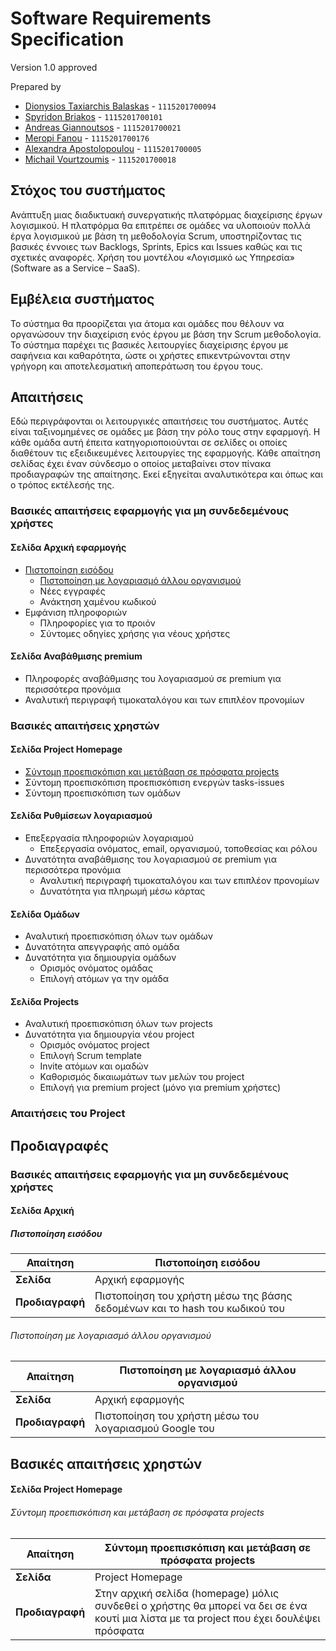 # Software Requirements Specification

Version 1.0 approved
 
Prepared by
* [Dionysios Taxiarchis Balaskas](https://github.com/dbalaskas) - `1115201700094`
* [Spyridon Briakos](https://github.com/spympr) - `1115201700101`
* [Andreas Giannoutsos](https://github.com/AGiannoutsos) - `1115201700021`
* [Meropi Fanou](https://github.com/meryfanou) - `1115201700176`
* [Alexandra Apostolopoulou](https://github.com/alexaapo) - `1115201700005`
* [Michail Vourtzoumis](https://github.com/MVour) - `1115201700018` 


## Στόχος του συστήματος 
Ανάπτυξη μιας διαδικτυακή συνεργατικής πλατφόρμας διαχείρισης έργων λογισμικού. Η πλατφόρμα θα επιτρέπει σε ομάδες να υλοποιούν πολλά έργα λογισμικού με βάση τη μεθοδολογία Scrum, υποστηρίζοντας τις βασικές έννοιες των Backlogs, Sprints, Epics και Issues καθώς και τις σχετικές αναφορές. Χρήση του μοντέλου «Λογισμικό ως Υπηρεσία» (Software as a Service – SaaS).

## Εμβέλεια συστήματος
Το σύστημα θα προορίζεται για άτομα και ομάδες που θέλουν να οργανώσουν την διαχείριση ενός έργου με βάση την Scrum μεθοδολογία. Το σύστημα παρέχει τις βασικές λειτουργίες διαχείρισης έργου με σαφήνεια και καθαρότητα, ώστε οι χρήστες επικεντρώνονται στην γρήγορη και αποτελεσματική αποπεράτωση του έργου τους.


## Απαιτήσεις
Εδώ περιγράφονται οι λειτουργικές απαιτήσεις του συστήματος. Αυτές είναι ταξινομημένες σε ομάδες με βάση την ρόλο τους στην εφαρμογή. Η κάθε ομάδα αυτή έπειτα κατηγοριοποιούνται σε σελίδες οι οποίες διαθέτουν τις εξειδικευμένες λειτουργίες της εφαρμογής. Κάθε απαίτηση σελίδας έχει έναν σύνδεσμο ο οποίος μεταβαίνει στον πίνακα προδιαγραφών της απαίτησης. Εκεί εξηγείται αναλυτικότερα και όπως και ο τρόπος εκτέλεσής της.


### Βασικές απαιτήσεις εφαρμογής για μη συνδεδεμένους χρήστες
#### Σελίδα Αρχική εφαρμογής
  * [Πιστοποίηση εισόδου](#πιστοποίηση-εισόδου)
    * [Πιστοποίηση με λογαριασμό άλλου οργανισμού](#πιστοποίηση-με-λογαριασμό-άλλου-οργανισμού)
    * Νέες εγγραφές
    * Ανάκτηση χαμένου κωδικού
  * Εμφάνιση πληροφοριών
    * Πληροφορίες για το προιόν
    * Σύντομες οδηγίες χρήσης για νέους χρήστες
#### Σελίδα Αναβάθμισης premium
  * Πληροφορές αναβάθμισης του λογαριασμού σε premium για περισσότερα προνόμια
  * Αναλυτική περιγραφή τιμοκαταλόγου και των επιπλέον προνομίων
  

### Βασικές απαιτήσεις χρηστών
#### Σελίδα Project Homepage
  * [Σύντομη προεπισκόπιση και μετάβαση σε πρόσφατα projects](#σύντομη-προεπισκόπιση-και-μετάβαση-σε-πρόσφατα-projects)
  * Σύντομη προεπισκόπιση προεπισκόπιση ενεργών tasks-issues
  * Σύντομη προεπισκόπιση των ομάδων
#### Σελίδα Ρυθμίσεων λογαριασμού
  * Επεξεργασία πληροφοριών λογαριαμού
    * Επεξεργασία ονόματος, email, οργανισμού, τοποθεσίας και ρόλου
  * Δυνατότητα αναβάθμισης του λογαριασμού σε premium για περισσότερα προνόμια
    * Αναλυτική περιγραφή τιμοκαταλόγου και των επιπλέον προνομίων
    * Δυνατότητα για πληρωμή μέσω κάρτας
#### Σελίδα Ομάδων
  * Αναλυτική προεπισκόπιση όλων των ομάδων
  * Δυνατότητα απεγγραφής από ομάδα
  * Δυνατότητα για δημιουργία ομάδων 
    * Ορισμός ονόματος ομάδας
    * Επιλογή ατόμων γα την ομάδα
#### Σελίδα Projects
  * Αναλυτική προεπισκόπιση όλων των projects
  * Δυνατότητα για δημιουργία νέου project
    * Ορισμός ονόματος project
    * Επιλογή Scrum template
    * Invite ατόμων και ομαδών
    * Καθορισμός δικαιωμάτων των μελών του project
    * Επιλογή για premium project (μόνο για premium χρήστες)

### Απαιτήσεις του Project


## Προδιαγραφές

### Βασικές απαιτήσεις εφαρμογής για μη συνδεδεμένους χρήστες
#### Σελίδα Αρχική
##### Πιστοποίηση εισόδου
| Απαίτηση           | Πιστοποίηση εισόδου                                          |
| ------------------ | ------------------------------------------------------------ |
| **Σελίδα**         | Αρχική εφαρμογής                                             |
| **Προδιαγραφή**    | Πιστοποίηση του χρήστη μέσω της βάσης δεδομένων και το hash του κωδικού του |

###### Πιστοποίηση με λογαριασμό άλλου οργανισμού
| Απαίτηση           | Πιστοποίηση με λογαριασμό άλλου οργανισμού                   |
| ------------------ | ------------------------------------------------------------ |
| **Σελίδα**         | Αρχική εφαρμογής                                             |
| **Προδιαγραφή**    | Πιστοποίηση του χρήστη μέσω του λογαριασμού Google του |



## Βασικές απαιτήσεις χρηστών
#### Σελίδα Project Homepage
###### Σύντομη προεπισκόπιση και μετάβαση σε πρόσφατα projects
| Απαίτηση           | Σύντομη προεπισκόπιση και μετάβαση σε πρόσφατα projects      |
| ------------------ | ------------------------------------------------------------ |
| **Σελίδα**         | Project Homepage                                             |
| **Προδιαγραφή**    | Στην αρχική σελίδα (homepage) μόλις συνδεθεί ο χρήστης θα μπορεί να δει σε ένα κουτί μια λίστα με τα project που έχει δουλέψει πρόσφατα |


